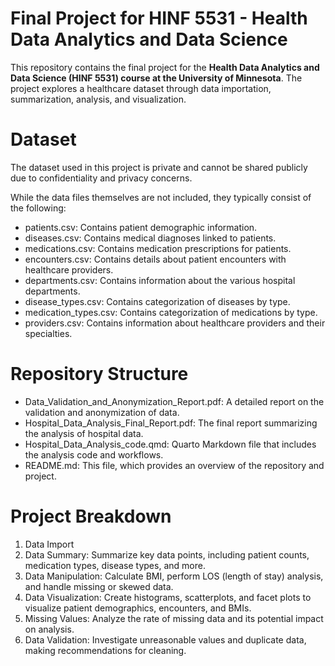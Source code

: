 # Final Project for HINF 5531 - Health Data Analytics and Data Science

This repository contains the final project for the **Health Data Analytics and Data Science (HINF 5531) course at the University of Minnesota**. The project explores a healthcare dataset through data importation, summarization, analysis, and visualization.

# Dataset
The dataset used in this project is private and cannot be shared publicly due to confidentiality and privacy concerns.

While the data files themselves are not included, they typically consist of the following:
* patients.csv: Contains patient demographic information.
* diseases.csv: Contains medical diagnoses linked to patients.
* medications.csv: Contains medication prescriptions for patients.
* encounters.csv: Contains details about patient encounters with healthcare providers.
* departments.csv: Contains information about the various hospital departments.
* disease_types.csv: Contains categorization of diseases by type. 
* medication_types.csv: Contains categorization of medications by type. 
* providers.csv: Contains information about healthcare providers and their specialties.

# Repository Structure

* Data_Validation_and_Anonymization_Report.pdf: A detailed report on the validation and anonymization of data.
* Hospital_Data_Analysis_Final_Report.pdf: The final report summarizing the analysis of hospital data.
* Hospital_Data_Analysis_code.qmd: Quarto Markdown file that includes the analysis code and workflows.
* README.md: This file, which provides an overview of the repository and project.

# Project Breakdown 
1. Data Import
2. Data Summary: Summarize key data points, including patient counts, medication types, disease types, and more. 
3. Data Manipulation: Calculate BMI, perform LOS (length of stay) analysis, and handle missing or skewed data.
4. Data Visualization: Create histograms, scatterplots, and facet plots to visualize patient demographics, encounters, and BMIs.
5. Missing Values: Analyze the rate of missing data and its potential impact on analysis.
6. Data Validation: Investigate unreasonable values and duplicate data, making recommendations for cleaning.
